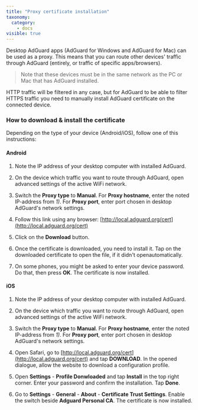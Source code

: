 ```yaml
---
title: "Proxy certificate installation"
taxonomy:
  category:
    - docs
visible: true
---
```


Desktop AdGuard apps (AdGuard for Windows and AdGuard for Mac) can be used as a proxy. This means that you can route other devices' traffic through AdGuard (entirely, or traffic of specific apps/browsers).

> Note that these devices must be in the same network as the PC or Mac that has AdGuard installed.

HTTP traffic will be filtered in any case, but for AdGuard to be able to filter HTTPS traffic you need to manually install AdGuard certificate on the connected device.

### How to download & install the certificate

Depending on the type of your device (Android/iOS), follow one of this instructions:

#### Android

1. Note the IP address of your desktop computer with installed AdGuard.

2. On the device which traffic you want to route through AdGuard, open advanced settings of the active WiFi network.

3. Switch the **Proxy type** to **Manual**. For **Proxy hostname**, enter the noted IP-address from _1)_. For **Proxy port**, enter port chosen in desktop AdGuard's network settings.

4. Follow this link using any browser: [http://local.adguard.org/cert](http://local.adguard.org/cert)

5. Click on the **Download** button.

6. Once the certificate is downloaded, you need to install it. Tap on the downloaded certificate to open the file, if it didn't openautomatically.

7. On some phones, you might be asked to enter your device password. Do that, then press **OK**. The certificate is now installed.

#### iOS

1. Note the IP address of your desktop computer with installed AdGuard.

2. On the device which traffic you want to route through AdGuard, open advanced settings of the active WiFi network.

3. Switch the **Proxy type** to **Manual**. For **Proxy hostname**, enter the noted IP-address from _1)_. For **Proxy port**, enter port chosen in desktop AdGuard's network settings.

4. Open Safari, go to [http://local.adguard.org/cert](http://local.adguard.org/cert) and tap **DOWNLOAD**. In the opened dialogue, allow the website to download a configuration profile.

5. Open **Settings** - **Profile Donwloaded** and tap **Install** in the top right corner. Enter your password and confirm the installation. Tap **Done**.

6. Go to **Settings** - **General** - **About** - **Certificate Trust Settings**. Enable the switch beside **Adguard Personal CA**. The certificate is now installed.
